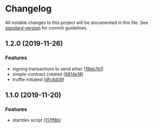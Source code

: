 # Changelog

All notable changes to this project will be documented in this file. See [standard-version](https://github.com/conventional-changelog/standard-version) for commit guidelines.

## 1.2.0 (2019-11-26)


### Features

* signing transactions to send ether ([18eb7b1](https://github.com/matiasbn/es6-boilerplate/commit/18eb7b1))
* simple-contract created ([6814e18](https://github.com/matiasbn/es6-boilerplate/commit/6814e18))
* truffle initiated ([dfc4d09](https://github.com/matiasbn/es6-boilerplate/commit/dfc4d09))

## 1.1.0 (2019-11-20)


### Features

* startdev script ([117ff8b](https://github.com/matiasbn/es6-boilerplate/commit/117ff8b))

